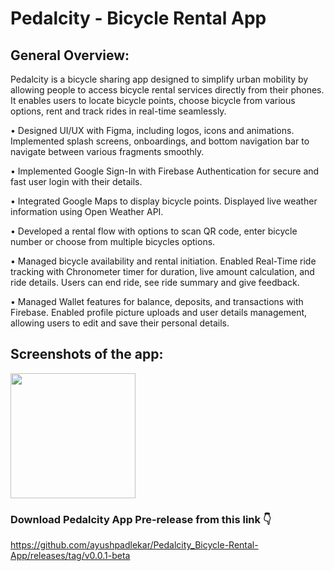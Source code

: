 # Pedalcity - Bicycle Rental App

## General Overview: 

Pedalcity is a bicycle sharing app designed to simplify urban mobility by allowing people to access bicycle rental services directly from their phones.
It enables users to locate bicycle points, choose bicycle from various options, rent and track rides in real-time seamlessly.

• Designed UI/UX with Figma, including logos, icons and animations. Implemented splash screens, onboardings, and bottom navigation bar to navigate between various fragments smoothly.

• Implemented Google Sign-In with Firebase Authentication for secure and fast user login with their details.

• Integrated Google Maps to display bicycle points. Displayed live weather information using Open Weather API.

• Developed a rental flow with options to scan QR code, enter bicycle number or choose from multiple bicycles options.

• Managed bicycle availability and rental initiation. Enabled Real-Time ride tracking with Chronometer timer for duration, live amount calculation, and ride details. Users can end ride, see ride summary and give feedback.

• Managed Wallet features for balance, deposits, and transactions with Firebase. Enabled profile picture uploads and user details management, allowing users to edit and save their personal details.

## Screenshots of the app:

<div style="display: flex; flex-wrap: wrap; gap: 10px;">
  <img src="https://github.com/mohit-dhote/StucKart-App/assets/89855871/dafe6e46-b440-4344-9789-ecb774495a6a" width="200"/>
</div>

### Download Pedalcity App Pre-release from this link 👇

https://github.com/ayushpadlekar/Pedalcity_Bicycle-Rental-App/releases/tag/v0.0.1-beta
